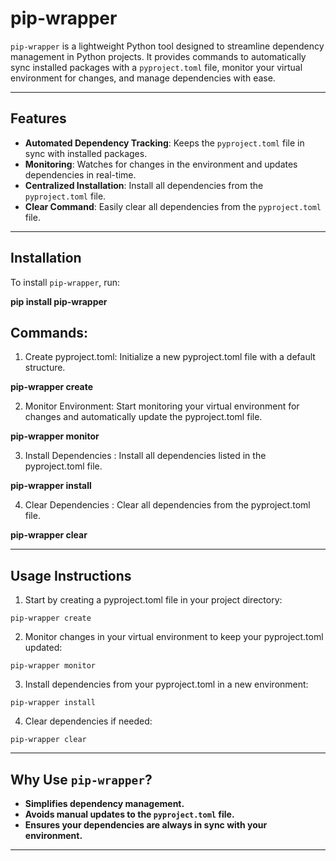 # pip-wrapper

`pip-wrapper` is a lightweight Python tool designed to streamline dependency management in Python projects. It provides commands to automatically sync installed packages with a `pyproject.toml` file, monitor your virtual environment for changes, and manage dependencies with ease.

--------------------------------------------------------------

## Features

- **Automated Dependency Tracking**: Keeps the `pyproject.toml` file in sync with installed packages.
- **Monitoring**: Watches for changes in the environment and updates dependencies in real-time.
- **Centralized Installation**: Install all dependencies from the `pyproject.toml` file.
- **Clear Command**: Easily clear all dependencies from the `pyproject.toml` file.

---

## Installation

To install `pip-wrapper`, run:

**pip install pip-wrapper**

## Commands:

1. Create pyproject.toml:
Initialize a new pyproject.toml file with a default structure.

**pip-wrapper create**

2. Monitor Environment:
Start monitoring your virtual environment for changes and automatically update the pyproject.toml file.

**pip-wrapper monitor**

3. Install Dependencies :
Install all dependencies listed in the pyproject.toml file.

**pip-wrapper install**

4. Clear Dependencies :
Clear all dependencies from the pyproject.toml file.

**pip-wrapper clear**

-------------------------------------------------------------

## Usage Instructions

1. Start by creating a pyproject.toml file in your project directory:

`pip-wrapper create`

2. Monitor changes in your virtual environment to keep your pyproject.toml updated:

`pip-wrapper monitor`

3. Install dependencies from your pyproject.toml in a new environment:

`pip-wrapper install`

4. Clear dependencies if needed:

`pip-wrapper clear`

------------------------------------------------------------------


## Why Use `pip-wrapper`?

- **Simplifies dependency management.**
- **Avoids manual updates to the `pyproject.toml` file.**
- **Ensures your dependencies are always in sync with your environment.**
  
-----------------------------------------------------------------------------
